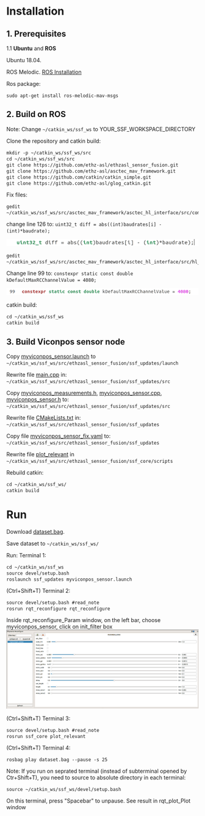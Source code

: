# Installation

## 1. Prerequisites
1.1 **Ubuntu** and **ROS**

Ubuntu  18.04.

ROS Melodic. [ROS Installation](http://wiki.ros.org/ROS/Installation)

Ros package:
 ```
sudo apt-get install ros-melodic-mav-msgs
 ```
## 2. Build on ROS

Note: Change `~/catkin_ws/ssf_ws` to YOUR_SSF_WORKSPACE_DIRECTORY

Clone the repository and catkin build:
```
mkdir -p ~/catkin_ws/ssf_ws/src
cd ~/catkin_ws/ssf_ws/src
git clone https://github.com/ethz-asl/ethzasl_sensor_fusion.git
git clone https://github.com/ethz-asl/asctec_mav_framework.git
git clone https://github.com/catkin/catkin_simple.git
git clone https://github.com/ethz-asl/glog_catkin.git
```
Fix files:
```
gedit ~/catkin_ws/ssf_ws/src/asctec_mav_framework/asctec_hl_interface/src/comm.cpp
```

change line 126 to: `uint32_t diff = abs((int)baudrates[i] - (int)*baudrate);`

![comm](image/comm.png)

```
gedit ~/catkin_ws/ssf_ws/src/asctec_mav_framework/asctec_hl_interface/src/hl_interface.h
```

Change line 99 to: `constexpr static const double kDefaultMaxRCChannelValue = 4080;`

![interface](image/interface.png)

catkin build:
```
cd ~/catkin_ws/ssf_ws
catkin build
```

## 3. Build Viconpos sensor node

Copy [myviconpos_sensor.launch](file/myviconpos_sensor.launch) to `~/catkin_ws/ssf_ws/src/ethzasl_sensor_fusion/ssf_updates/launch`

Rewrite file [main.cpp](file/main.cpp) in: `~/catkin_ws/ssf_ws/src/ethzasl_sensor_fusion/ssf_updates/src`

Copy [myviconpos_measurements.h](file/myviconpos_measurements.h), [myviconpos_sensor.cpp](file/myviconpos_sensor.cpp), [myviconpos_sensor.h](file/myviconpos_sensor.h) to: `~/catkin_ws/ssf_ws/src/ethzasl_sensor_fusion/ssf_updates/src`

Rewrite file [CMakeLists.txt](file/CMakeLists.txt) in: `~/catkin_ws/ssf_ws/src/ethzasl_sensor_fusion/ssf_updates`

Copy file [myviconpos_sensor_fix.yaml](file/myviconpos_sensor_fix.yaml) to: `~/catkin_ws/ssf_ws/src/ethzasl_sensor_fusion/ssf_updates`

Rewrite file [plot_relevant](file/plot_relevant) in `~/catkin_ws/ssf_ws/src/ethzasl_sensor_fusion/ssf_core/scripts`

Rebuild catkin:
```
cd ~/catkin_ws/ssf_ws/
catkin build
```
# Run

Download [dataset.bag](http://wiki.ros.org/ethzasl_sensor_fusion/Tutorials/Introductory%20Tutorial%20for%20Multi-Sensor%20Fusion%20Framework?action=AttachFile&do=view&target=dataset.bag).

Save dataset to `~/catkin_ws/ssf_ws/`

Run:
Terminal 1:
```
cd ~/catkin_ws/ssf_ws
source devel/setup.bash
roslaunch ssf_updates myviconpos_sensor.launch
```
(Ctrl+Shift+T) Terminal 2:
```
source devel/setup.bash #read_note
rosrun rqt_reconfigure rqt_reconfigure
```

Inside rqt_reconfigure_Param window, on the left bar, choose myviconpos_sensor, click on init_filter box
![reconfigure](image/reconfigure.png)

(Ctrl+Shift+T) Terminal 3:
```
source devel/setup.bash #read_note
rosrun ssf_core plot_relevant
```
(Ctrl+Shift+T) Terminal 4:
```
rosbag play dataset.bag --pause -s 25
```
Note: If you run on seprated terminal (instead of subterminal opened by Ctr+Shift+T), you need to source to absolute directory in each terminal:
```
source ~/catkin_ws/ssf_ws/devel/setup.bash
```
On this terminal, press "Spacebar" to unpause. See result in rqt_plot_Plot window

